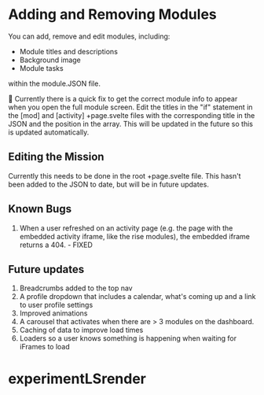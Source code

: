 # Adding and Removing Modules 

You can add, remove and edit modules, including:

- Module titles and descriptions
- Background image
- Module tasks

within the module.JSON file. 

🚨 Currently there is a quick fix to get the correct module info to appear when you open the full module screen. Edit the titles in the "if" statement in the [mod] and [activity] +page.svelte files with the corresponding title in the JSON and the position in the array. This will be updated in the future so this is updated automatically.

## Editing the Mission

Currently this needs to be done in the root +page.svelte file. This hasn't been added to the JSON to date, but will be in future updates. 

## Known Bugs

1. When a user refreshed on an activity page (e.g. the page with the embedded activity iframe, like the rise modules), the embedded iframe returns a 404. - FIXED

## Future updates

1. Breadcrumbs added to the top nav
2. A profile dropdown that includes a calendar, what's coming up and a link to user profile settings
3. Improved animations 
4. A carousel that activates when there are > 3 modules on the dashboard. 
5. Caching of data to improve load times
6. Loaders so a user knows something is happening when waiting for iFrames to load

# experimentLSrender
